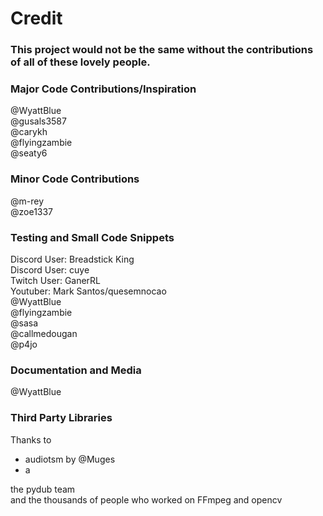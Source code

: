 # Credit

### This project would not be the same without the contributions of all of these lovely people.


###  Major Code Contributions/Inspiration
@WyattBlue<br>
@gusals3587<br>
@carykh<br>
@flyingzambie<br>
@seaty6<br>

###  Minor Code Contributions
@m-rey<br>
@zoe1337<br>


### Testing and Small Code Snippets
Discord User: Breadstick King<br>
Discord User: cuye<br>
Twitch User: GanerRL<br>
Youtuber: Mark Santos/quesemnocao<br>
@WyattBlue<br>
@flyingzambie<br>
@sasa<br>
@callmedougan<br>
@p4jo<br>

### Documentation and Media
@WyattBlue

### Third Party Libraries
Thanks to
  *  audiotsm by @Muges
  * a

the pydub team<br>
and the thousands of people who worked on FFmpeg and opencv<br>